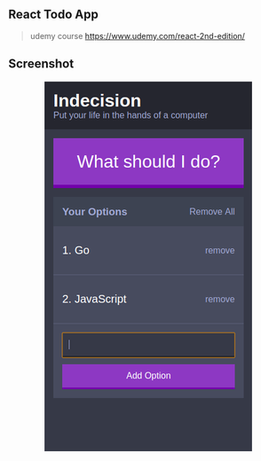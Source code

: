 ## React Todo App
> udemy course https://www.udemy.com/react-2nd-edition/

## Screenshot
<div align="center">
  <img src="https://github.com/yuttasakcom/ReactTodo/blob/master/src/statics/img/screenshot.png" />
</div>